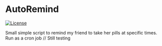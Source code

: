 # AutoRemind
[![License](https://img.shields.io/badge/License-Apache%202.0-blue.svg)](https://opensource.org/licenses/Apache-2.0)

Small simple script to remind my friend to take her pills at specific times.  
Run as a cron job // Still testing
